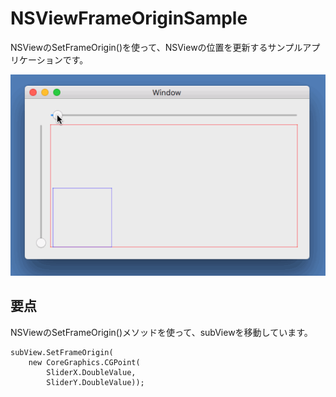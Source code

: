 # NSViewFrameOriginSample

NSViewのSetFrameOrigin()を使って、NSViewの位置を更新するサンプルアプリケーションです。

![](NSViewFrameOriginSample.gif)

## 要点

NSViewのSetFrameOrigin()メソッドを使って、subViewを移動しています。

    subView.SetFrameOrigin(
        new CoreGraphics.CGPoint(
            SliderX.DoubleValue,
            SliderY.DoubleValue));

